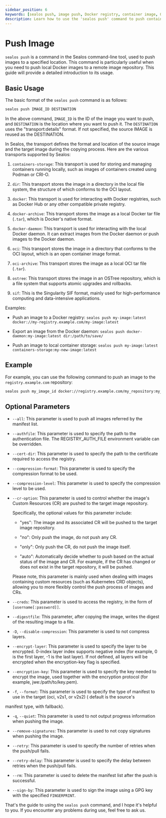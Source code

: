 ```yaml
---
sidebar_position: 6
keywords: [sealos push, image push, Docker registry, container image, OCI format, image transport, image encryption, custom resources, authentication, compression]
description: Learn how to use the 'sealos push' command to push container images to various destinations, including Docker registries and local storage, with advanced options for encryption and custom resources.
---
```


# Push Image

`sealos push` is a command in the Sealos command-line tool, used to push images to a specified location. This command is
particularly useful when you need to push local Docker images to a remote image repository. This guide will provide a
detailed introduction to its usage.

## Basic Usage

The basic format of the `sealos push` command is as follows:

```bash
sealos push IMAGE_ID DESTINATION
```

In the above command, `IMAGE_ID` is the ID of the image you want to push, and `DESTINATION` is the location where you
want to push it. The `DESTINATION` uses the "transport:details" format. If not specified, the source IMAGE is reused as
the DESTINATION.

In Sealos, the transport defines the format and location of the source image and the target image during the copying
process. Here are the various transports supported by Sealos:

1. `containers-storage`: This transport is used for storing and managing containers running locally, such as images of
   containers created using Podman or CRI-O.

2. `dir`: This transport stores the image in a directory in the local file system, the structure of which conforms to
   the OCI layout.

3. `docker`: This transport is used for interacting with Docker registries, such as Docker Hub or any other compatible
   private registry.

4. `docker-archive`: This transport stores the image as a local Docker tar file (`.tar`), which is Docker's native
   format.

5. `docker-daemon`: This transport is used for interacting with the local Docker daemon. It can extract images from the
   Docker daemon or push images to the Docker daemon.

6. `oci`: This transport stores the image in a directory that conforms to the OCI layout, which is an open container
   image format.

7. `oci-archive`: This transport stores the image as a local OCI tar file (`.tar`).

8. `ostree`: This transport stores the image in an OSTree repository, which is a file system that supports atomic
   upgrades and rollbacks.

9. `sif`: This is the Singularity SIF format, mainly used for high-performance computing and data-intensive
   applications.

Examples:

- Push an image to a Docker registry: `sealos push my-image:latest docker://my-registry.example.com/my-image:latest`

- Export an image from the Docker daemon: `sealos push docker-daemon:my-image:latest dir:/path/to/save/`

- Push an image to local container storage: `sealos push my-image:latest containers-storage:my-new-image:latest`

## Example

For example, you can use the following command to push an image to the `registry.example.com` repository:

```bash
sealos push my_image_id docker://registry.example.com/my_repository:my_tag
```

## Optional Parameters

- `--all`: This parameter is used to push all images referred by the manifest list.

- `--authfile`: This parameter is used to specify the path to the authentication file. The REGISTRY_AUTH_FILE
  environment variable can be overridden.

- `--cert-dir`: This parameter is used to specify the path to the certificate required to access the registry.

- `--compression-format`: This parameter is used to specify the compression format to be used.

- `--compression-level`: This parameter is used to specify the compression level to be used.

- `--cr-option`: This parameter is used to control whether the image's Custom Resources (CR) are pushed to the target
  image repository.

  Specifically, the optional values for this parameter include:

    - "yes": The image and its associated CR will be pushed to the target image repository.

    - "no": Only push the image, do not push any CR.

    - "only": Only push the CR, do not push the image itself.

    - "auto": Automatically decide whether to push based on the actual status of the image and CR. For example, if the
      CR has changed or does not exist in the target repository, it will be pushed.

  Please note, this parameter is mainly used when dealing with images containing custom resources (such as Kubernetes
  CRD objects), allowing you to more flexibly control the push process of images and CRs.

- `--creds`: This parameter is used to access the registry, in the form of `[username[:password]]`.

- `--digestfile`: This parameter, after copying the image, writes the digest of the resulting image to a file.

- `-D`, `--disable-compression`: This parameter is used to not compress layers.

- `--encrypt-layer`: This parameter is used to specify the layer to be encrypted. 0-index layer index supports negative
  index (for example, 0 is the first layer, -1 is the last layer). If not defined, all layers will be encrypted when the
  encryption-key flag is specified.

- `--encryption-key`: This parameter is used to specify the key needed to encrypt the image, used together with the
  encryption protocol (for example, jwe:/path/to/key.pem).

- `-f`, `--format`: This parameter is used to specify the type of manifest to use in the target (oci, v2s1, or v2s2) (
  default is the source's

manifest type, with fallback).

- `-q`, `--quiet`: This parameter is used to not output progress information when pushing the image.

- `--remove-signatures`: This parameter is used to not copy signatures when pushing the image.

- `--retry`: This parameter is used to specify the number of retries when the push/pull fails.

- `--retry-delay`: This parameter is used to specify the delay between retries when the push/pull fails.

- `--rm`: This parameter is used to delete the manifest list after the push is successful.

- `--sign-by`: This parameter is used to sign the image using a GPG key with the specified `FINGERPRINT`.

That's the guide to using the `sealos push` command, and I hope it's helpful to you. If you encounter any problems
during use, feel free to ask us.
